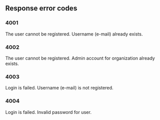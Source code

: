 ## Response error codes

### 4001
The user cannot be registered. Username (e-mail) already exists.

### 4002
The user cannot be registered. Admin account for organization already exists.

### 4003
Login is failed. Username (e-mail) is not registered.

### 4004
Login is failed. Invalid password for user.